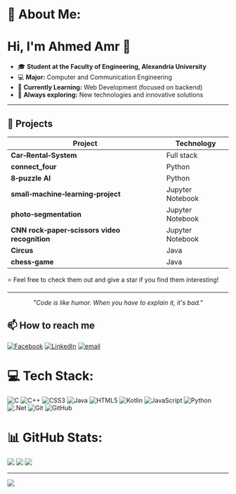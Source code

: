 # 💫 About Me:
# Hi, I'm Ahmed Amr 👋  
- 🎓 **Student at the Faculty of Engineering, Alexandria University**  
- 💻 **Major:** Computer and Communication Engineering  
- 🌱 **Currently Learning:** Web Development (focused on backend)  
- 🚀 **Always exploring:** New technologies and innovative solutions  

---

## 📂 **Projects**  

| Project | Technology |
| -------------------------------------- | -------------------- |
| **Car‑Rental‑System** | Full stack |
| **connect_four** | Python |
| **8‑puzzle AI** | Python |
| **small‑machine‑learning‑project** | Jupyter Notebook |
| **photo‑segmentation** | Jupyter Notebook |
| **CNN rock‑paper‑scissors video recognition** | Jupyter Notebook |
| **Circus** | Java |
| **chess‑game** | Java |

⭐ Feel free to check them out and give a star if you find them interesting!  

---

<p align="center">
    <em>"Code is like humor. When you have to explain it, it's bad."</em>  
</p>

## 📫 **How to reach me** 
[![Facebook](https://img.shields.io/badge/Facebook-%231877F2.svg?logo=Facebook&logoColor=white)](https://www.facebook.com/ahmed.amrsoffar) [![LinkedIn](https://img.shields.io/badge/LinkedIn-%230077B5.svg?logo=linkedin&logoColor=white)](https://www.linkedin.com/in/ahmed-soffar-b7b9a521b/) [![email](https://img.shields.io/badge/Email-D14836?logo=gmail&logoColor=white)](mailto:ahmedamrahmed73@gmail.com) 

# 💻 Tech Stack:
![C](https://img.shields.io/badge/c-%2300599C.svg?style=for-the-badge&logo=c&logoColor=white) ![C++](https://img.shields.io/badge/c++-%2300599C.svg?style=for-the-badge&logo=c%2B%2B&logoColor=white) ![CSS3](https://img.shields.io/badge/css3-%231572B6.svg?style=for-the-badge&logo=css3&logoColor=white) ![Java](https://img.shields.io/badge/java-%23ED8B00.svg?style=for-the-badge&logo=openjdk&logoColor=white) ![HTML5](https://img.shields.io/badge/html5-%23E34F26.svg?style=for-the-badge&logo=html5&logoColor=white) ![Kotlin](https://img.shields.io/badge/kotlin-%237F52FF.svg?style=for-the-badge&logo=kotlin&logoColor=white) ![JavaScript](https://img.shields.io/badge/javascript-%23323330.svg?style=for-the-badge&logo=javascript&logoColor=%23F7DF1E) ![Python](https://img.shields.io/badge/python-3670A0?style=for-the-badge&logo=python&logoColor=ffdd54) ![.Net](https://img.shields.io/badge/.NET-5C2D91?style=for-the-badge&logo=.net&logoColor=white) ![Git](https://img.shields.io/badge/git-%23F05033.svg?style=for-the-badge&logo=git&logoColor=white) ![GitHub](https://img.shields.io/badge/github-%23121011.svg?style=for-the-badge&logo=github&logoColor=white)

# 📊 GitHub Stats:
![](https://github-readme-stats.vercel.app/api?username=ahmeddsoffar&theme=radical&hide_border=false&include_all_commits=true&count_private=false)
![](https://nirzak-streak-stats.vercel.app/?user=ahmeddsoffar&theme=radical&hide_border=false)
![](https://github-readme-stats.vercel.app/api/top-langs/?username=ahmeddsoffar&theme=radical&hide_border=false&include_all_commits=true&count_private=false&layout=compact)

---
[![](https://visitcount.itsvg.in/api?id=ahmeddsoffar&icon=1&color=0)](https://visitcount.itsvg.in)
<!-- Proudly created with GPRM ( https://gprm.itsvg.in ) -->
